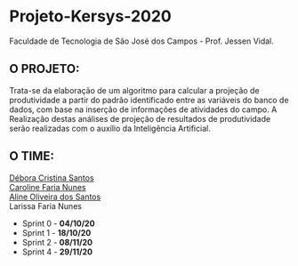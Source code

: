 # Projeto-Kersys-2020
Faculdade de Tecnologia de São José dos Campos - Prof. Jessen Vidal.

## O PROJETO:

Trata-se da elaboração de um algoritmo para calcular a projeção
de produtividade a partir do padrão identificado entre as variáveis do banco de dados, com base
na inserção de informações de atividades do campo. A Realização destas análises de projeção de
resultados de produtividade serão realizadas com o auxílio da Inteligência Artificial.

## O TIME:

[Débora Cristina Santos](https://github.com/santosdeboracristina)\
[Caroline Faria Nunes](https://github.com/carolinenunes)\
[Aline Oliveira dos Santos](https://github.com/linemarquart)\
Larissa Faria Nunes

- Sprint 0 - **04/10/20**
- Sprint 1 - **18/10/20**
- Sprint 2 - **08/11/20**
- Sprint 4 - **29/11/20**
